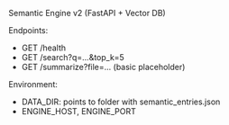 Semantic Engine v2 (FastAPI + Vector DB)

Endpoints:
- GET /health
- GET /search?q=...&top_k=5
- GET /summarize?file=... (basic placeholder)

Environment:
- DATA_DIR: points to folder with semantic_entries.json
- ENGINE_HOST, ENGINE_PORT

